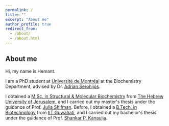 ```yaml
---
permalink: /
title: ""
excerpt: "About me"
author_profile: true
redirect_from: 
  - /about/
  - /about.html
---
```


## About me

Hi, my name is Hemant.

I am a PhD student at [Université de Montréal](https://www.umontreal.ca/) at the Biochemistry Department, advised by Dr. [Adrian Serohijos](http://www.serohijoslab.org/).

I obtained a [M.Sc. in Structural & Molecular Biochemistry](https://www.bio.huji.ac.il/en/departments_biological_chemistry_en) from [The Hebrew University of Jerusalem](https://en.huji.ac.il/), and I carried out my master's thesis under the guidance of Prof. [Julia Shifman](https://openscholar.huji.ac.il/shifmanlab/people/julia-shifman). Before, I obtained a [B.Tech. in Biotechnology](https://www.fib.upc.edu/en/studies/bachelors-degrees/bachelor-degree-informatics-engineering) from [IIT Guwahati](https://www.iitg.ac.in/), and I carried out my bachelor's thesis under the guidance of Prof. [Shankar P. Kanaujia](https://fac.iitg.ac.in/spkanaujia/).

